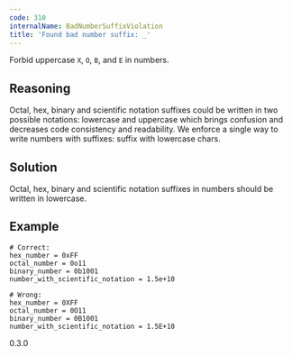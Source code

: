 ```yaml
---
code: 310
internalName: BadNumberSuffixViolation
title: 'Found bad number suffix: _'
---
```


Forbid uppercase `X`, `O`, `B`, and `E` in numbers.

## Reasoning
Octal, hex, binary and scientific notation suffixes could be written
in two possible notations: lowercase and uppercase which brings
confusion and decreases code consistency and readability. We enforce
a single way to write numbers with suffixes: suffix with lowercase
chars.

## Solution
Octal, hex, binary and scientific notation suffixes in numbers
should be written in lowercase.

## Example

    # Correct:
    hex_number = 0xFF
    octal_number = 0o11
    binary_number = 0b1001
    number_with_scientific_notation = 1.5e+10
    
    # Wrong:
    hex_number = 0XFF
    octal_number = 0O11
    binary_number = 0B1001
    number_with_scientific_notation = 1.5E+10

<div class="versionadded">

0.3.0

</div>
